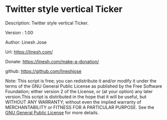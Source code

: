 # Twitter style vertical Ticker
Description: Twitter style vertical Ticker.

Version : 1.00

Author: Linesh Jose

Url: https://linesh.com/

Donate:  https://linesh.com/make-a-donation/

github: https://github.com/lineshjose

Note: This script is free; you can redistribute it and/or modify  it under the terms of the GNU General Public License as published by the Free Software Foundation; either version 2 of the License, or (at your option) any later version.This script is distributed in the hope that it will be useful, but WITHOUT ANY WARRANTY; without even the implied warranty of MERCHANTABILITY or FITNESS FOR A PARTICULAR PURPOSE. See the [GNU General Public License](./LICENSE.md) for more details.
